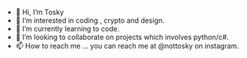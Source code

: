 - 👋 Hi, I’m Tosky
- 👀 I’m interested in coding , crypto and design.
- 🌱 I’m currently learning to code.
- 💞️ I’m looking to collaborate on projects which involves python/c#.
- 📫 How to reach me ... you can reach me at @nottosky on instagram.

<!---
TonyTuber/TonyTuber is a ✨ special ✨ repository because its `README.md` (this file) appears on your GitHub profile.
You can click the Preview link to take a look at your changes.
--->
